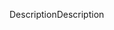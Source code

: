 <span data-ttu-id="47cb3-101">Description</span><span class="sxs-lookup"><span data-stu-id="47cb3-101">Description</span></span>
